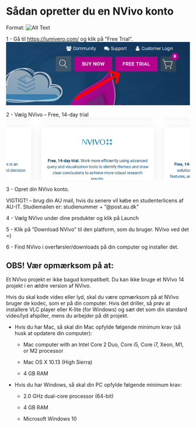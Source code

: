 
# Sådan opretter du en NVivo konto 

 

 Format: ![Alt Text](url)

1 - Gå til https://lumivero.com/ og klik på ”Free Trial”.     
![Billede 001.png](https://github.com/AUL-Arts-NVivo/NVivo-intro/blob/main/Images/billede001.png)

 

 

 

 

2 - Vælg NVivo – Free, 14-day trial 
![Billede 002.png](https://github.com/AUL-Arts-NVivo/NVivo-intro/blob/main/Images/billede002.png)


 

 

 

 

3 - Opret din NVivo konto.  

VIGTIGT! – brug din AU mail, hvis du senere vil købe en studenterlicens af AU-IT. Studiemailen er: studienummer + ”@post.au.dk” 

 

 

 

 

 

4 - Vælg NVivo under dine produkter og klik på Launch 

 

 

 

 

5 - Klik på ”Download NVivo” til den platform, som du bruger. NVivo ved det =) 

 

 

 

 

6 - Find NVivo i overførsler/downloads på din computer og installer det. 

  

 

## OBS! Vær opmærksom på at: 

Et NVivo projekt er ikke bagud kompatibelt. Du kan ikke bruge et NVivo 14 projekt i en ældre version af NVivo. 

Hvis du skal kode video eller lyd, skal du være opmærksom på at NVivo bruger de kodec, som er på din computer. Hvis det driller, så prøv at installere VLC player eller K-lite (for Windows) og sæt det som din standard video/lyd afspiller, mens du arbejder på dit projekt. 

* Hvis du har Mac, så skal din Mac opfylde følgende minimum krav (så husk at opdatere din computer): 

  * Mac computer with an Intel Core 2 Duo, Core i5, Core i7, Xeon, M1, or M2 processor 

  * Mac OS X 10.13 (High Sierra) 

  * 4 GB RAM 

* Hvis du har Windows, så skal din PC opfylde følgende minimum krav: 

  * 2.0 GHz dual-core processor (64-bit) 

  * 4 GB RAM 

  * Microsoft Windows 10 
